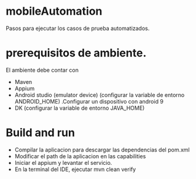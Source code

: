 # mobileAutomation

Pasos para ejecutar los casos de prueba automatizados.

# prerequisitos de ambiente.
El ambiente debe contar con
  - Maven
  - Appium
  - Android studio (emulator device) (configurar la variable de entorno ANDROID_HOME)
    .Configurar un dispositivo con android 9
  - DK (configurar la variable de entorno JAVA_HOME)

# Build and run
  - Compilar la aplicacion para descargar las dependencias del pom.xml
  - Modificar el path de la aplicacion en las capabilities
  - Iniciar el appium y levantar el servicio.
  - En la terminal del IDE, ejecutar mvn clean verify
